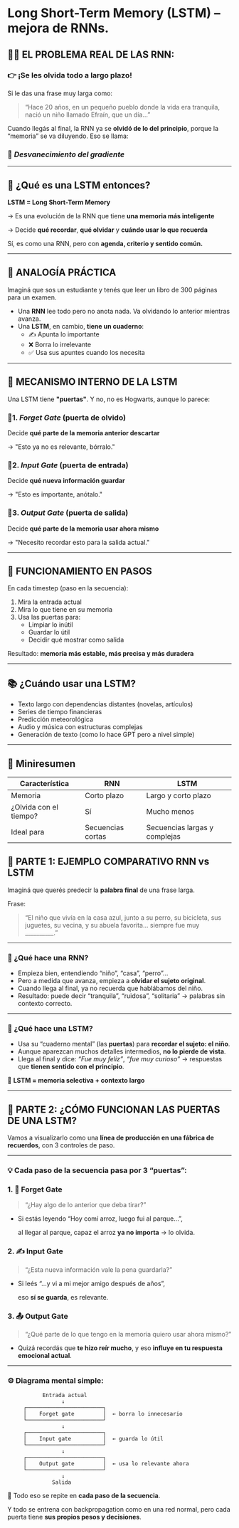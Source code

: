 # **Long Short-Term Memory (LSTM)** – mejora de RNNs.

## 😵‍💫 EL PROBLEMA REAL DE LAS RNN:

### 👉 **¡Se les olvida todo a largo plazo!**

Si le das una frase muy larga como:

> “Hace 20 años, en un pequeño pueblo donde la vida era tranquila, nació un niño llamado Efraín, que un día…”
> 

Cuando llegás al final, la RNN ya se **olvidó de lo del principio**, porque la “memoria” se va diluyendo. Eso se llama:

### 🔻 *Desvanecimiento del gradiente*

---

## 🧠 ¿Qué es una LSTM entonces?

**LSTM = Long Short-Term Memory**

→ Es una evolución de la RNN que tiene **una memoria más inteligente**

→ Decide **qué recordar**, **qué olvidar** y **cuándo usar lo que recuerda**

Sí, es como una RNN, pero con **agenda, criterio y sentido común.**

---

## 🧭 ANALOGÍA PRÁCTICA

Imaginá que sos un estudiante y tenés que leer un libro de 300 páginas para un examen.

- Una **RNN** lee todo pero no anota nada. Va olvidando lo anterior mientras avanza.
- Una **LSTM**, en cambio, **tiene un cuaderno**:
    - ✍️ Apunta lo importante
    - ❌ Borra lo irrelevante
    - ✅ Usa sus apuntes cuando los necesita

---

## 🔧 MECANISMO INTERNO DE LA LSTM

Una LSTM tiene **"puertas"**. Y no, no es Hogwarts, aunque lo parece:

### 🚪1. *Forget Gate* (puerta de olvido)

Decide **qué parte de la memoria anterior descartar**

→ "Esto ya no es relevante, bórralo."

### 🚪2. *Input Gate* (puerta de entrada)

Decide **qué nueva información guardar**

→ "Esto es importante, anótalo."

### 🚪3. *Output Gate* (puerta de salida)

Decide **qué parte de la memoria usar ahora mismo**

→ "Necesito recordar esto para la salida actual."

---

## 🔁 FUNCIONAMIENTO EN PASOS

En cada timestep (paso en la secuencia):

1. Mira la entrada actual
2. Mira lo que tiene en su memoria
3. Usa las puertas para:
    - Limpiar lo inútil
    - Guardar lo útil
    - Decidir qué mostrar como salida

Resultado: **memoria más estable, más precisa y más duradera**

---

## 📚 ¿Cuándo usar una LSTM?

- Texto largo con dependencias distantes (novelas, artículos)
- Series de tiempo financieras
- Predicción meteorológica
- Audio y música con estructuras complejas
- Generación de texto (como lo hace GPT pero a nivel simple)

---

## 🤯 Miniresumen

| Característica | RNN | LSTM |
| --- | --- | --- |
| Memoria | Corto plazo | Largo y corto plazo |
| ¿Olvida con el tiempo? | Sí | Mucho menos |
| Ideal para | Secuencias cortas | Secuencias largas y complejas |

## 🎯 PARTE 1: EJEMPLO COMPARATIVO RNN vs LSTM

Imaginá que querés predecir la **palabra final** de una frase larga.

Frase:

> “El niño que vivía en la casa azul, junto a su perro, su bicicleta, sus juguetes, su vecina, y su abuela favorita... siempre fue muy __________.”
> 

---

### 🧠 ¿Qué hace una RNN?

- Empieza bien, entendiendo “niño”, “casa”, “perro”...
- Pero a medida que avanza, empieza a **olvidar el sujeto original**.
- Cuando llega al final, ya no recuerda que hablábamos del niño.
- Resultado: puede decir “tranquila”, “ruidosa”, “solitaria” → palabras sin contexto correcto.

---

### 🧠 ¿Qué hace una LSTM?

- Usa su “cuaderno mental” (las **puertas**) para **recordar el sujeto: el niño**.
- Aunque aparezcan muchos detalles intermedios, **no lo pierde de vista**.
- Llega al final y dice: *“Fue muy feliz”*, *“fue muy curioso”* → respuestas que **tienen sentido con el principio**.

🧠 **LSTM = memoria selectiva + contexto largo**

---

## 🔐 PARTE 2: ¿CÓMO FUNCIONAN LAS PUERTAS DE UNA LSTM?

Vamos a visualizarlo como una **línea de producción en una fábrica de recuerdos**, con 3 controles de paso.

---

### 💡 Cada paso de la secuencia pasa por 3 “puertas”:

### 1. 🧽 **Forget Gate**

> “¿Hay algo de lo anterior que deba tirar?”
> 
- Si estás leyendo “Hoy comí arroz, luego fui al parque...”,
    
    al llegar al parque, capaz el arroz **ya no importa** → lo olvida.
    

### 2. ✍️ **Input Gate**

> “¿Esta nueva información vale la pena guardarla?”
> 
- Si leés “...y vi a mi mejor amigo después de años”,
    
    eso **sí se guarda**, es relevante.
    

### 3. 📤 **Output Gate**

> “¿Qué parte de lo que tengo en la memoria quiero usar ahora mismo?”
> 
- Quizá recordás que **te hizo reír mucho**, y eso **influye en tu respuesta emocional actual**.

---

### ⚙️ Diagrama mental simple:

```
           Entrada actual
                 ↓
     ┌────────────────────────┐
     │    Forget gate         │  ← borra lo innecesario
     └────────────────────────┘
                 ↓
     ┌────────────────────────┐
     │    Input gate          │  ← guarda lo útil
     └────────────────────────┘
                 ↓
     ┌────────────────────────┐
     │    Output gate         │  ← usa lo relevante ahora
     └────────────────────────┘
                 ↓
              Salida

```

🔁 Todo eso se repite en **cada paso de la secuencia**.

Y todo se entrena con backpropagation como en una red normal, pero cada puerta tiene **sus propios pesos y decisiones**.